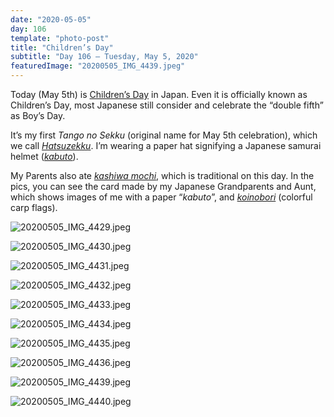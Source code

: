 ```yaml
---
date: "2020-05-05"
day: 106
template: "photo-post"
title: "Children’s Day"
subtitle: "Day 106 – Tuesday, May 5, 2020"
featuredImage: "20200505_IMG_4439.jpeg"
---
```


Today (May 5th) is <a href="https://savvytokyo.com/kodomo-no-hi-guide-childrens-day-japan/">Children’s Day</a> in Japan. Even it is officially known as Children’s Day, most Japanese still consider and celebrate the “double fifth” as Boy’s Day.

It’s my first <i>Tango no Sekku</i> (original name for May 5th celebration), which we call <a href="https://www.tsunagujapan.com/hatsuzekku-a-childs-first-celebration-of-life/"><i>Hatsuzekku</i></a>. I’m wearing a paper hat signifying a Japanese samurai helmet (<a href="https://en.wikipedia.org/wiki/Kabuto"><i>kabuto</i></a>).

My Parents also ate <a href="https://en.wikipedia.org/wiki/Kashiwa_mochi"><i>kashiwa mochi</i></a>, which is traditional on this day. In the pics, you can see the card made by my Japanese Grandparents and Aunt, which shows images of me with a paper “<i>kabuto</i>”, and <a href="https://en.wikipedia.org/wiki/Koinobori"><i>koinobori</i></a> (colorful carp flags).

![20200505_IMG_4429.jpeg](20200505_IMG_4429.jpeg)

![20200505_IMG_4430.jpeg](20200505_IMG_4430.jpeg)

![20200505_IMG_4431.jpeg](20200505_IMG_4431.jpeg)

![20200505_IMG_4432.jpeg](20200505_IMG_4432.jpeg)

![20200505_IMG_4433.jpeg](20200505_IMG_4433.jpeg)

![20200505_IMG_4434.jpeg](20200505_IMG_4434.jpeg)

![20200505_IMG_4435.jpeg](20200505_IMG_4435.jpeg)

![20200505_IMG_4436.jpeg](20200505_IMG_4436.jpeg)

![20200505_IMG_4439.jpeg](20200505_IMG_4439.jpeg)

![20200505_IMG_4440.jpeg](20200505_IMG_4440.jpeg)
